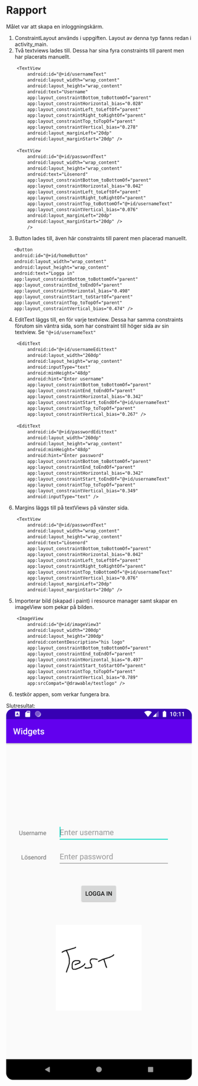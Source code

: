 # Rapport

Målet var att skapa en inloggningskärm.

1. ConstraintLayout används i uppgiften. Layout av denna typ fanns redan i activity_main.
2. Två textviews lades till. Dessa har sina fyra constraints till parent men har placerats manuellt.


```
    <TextView
        android:id="@+id/usernameText"
        android:layout_width="wrap_content"
        android:layout_height="wrap_content"
        android:text="Username"
        app:layout_constraintBottom_toBottomOf="parent"
        app:layout_constraintHorizontal_bias="0.028"
        app:layout_constraintLeft_toLeftOf="parent"
        app:layout_constraintRight_toRightOf="parent"
        app:layout_constraintTop_toTopOf="parent"
        app:layout_constraintVertical_bias="0.278"
        android:layout_marginLeft="20dp"
        android:layout_marginStart="20dp" />

    <TextView
        android:id="@+id/passwordText"
        android:layout_width="wrap_content"
        android:layout_height="wrap_content"
        android:text="Lösenord"
        app:layout_constraintBottom_toBottomOf="parent"
        app:layout_constraintHorizontal_bias="0.042"
        app:layout_constraintLeft_toLeftOf="parent"
        app:layout_constraintRight_toRightOf="parent"
        app:layout_constraintTop_toBottomOf="@+id/usernameText"
        app:layout_constraintVertical_bias="0.076"
        android:layout_marginLeft="20dp"
        android:layout_marginStart="20dp" />
        />
```
3. Button lades till, även här constraints till parent men placerad manuellt.
```
   <Button
   android:id="@+id/homeButton"
   android:layout_width="wrap_content"
   android:layout_height="wrap_content"
   android:text="Logga in"
   app:layout_constraintBottom_toBottomOf="parent"
   app:layout_constraintEnd_toEndOf="parent"
   app:layout_constraintHorizontal_bias="0.498"
   app:layout_constraintStart_toStartOf="parent"
   app:layout_constraintTop_toTopOf="parent"
   app:layout_constraintVertical_bias="0.474" />
```

4. EditText läggs till, en för varje textview. Dessa har samma constraints förutom
    sin väntra sida, som har constraint till höger sida av sin textview. Se ```"@+id/usernameText"```

```
    <EditText
        android:id="@+id/usernameEdittext"
        android:layout_width="260dp"
        android:layout_height="wrap_content"
        android:inputType="text"
        android:minHeight="48dp"
        android:hint="Enter username"
        app:layout_constraintBottom_toBottomOf="parent"
        app:layout_constraintEnd_toEndOf="parent"
        app:layout_constraintHorizontal_bias="0.342"
        app:layout_constraintStart_toEndOf="@+id/usernameText"
        app:layout_constraintTop_toTopOf="parent"
        app:layout_constraintVertical_bias="0.267" />

    <EditText
        android:id="@+id/passwordEdittext"
        android:layout_width="260dp"
        android:layout_height="wrap_content"
        android:minHeight="48dp"
        android:hint="Enter password"
        app:layout_constraintBottom_toBottomOf="parent"
        app:layout_constraintEnd_toEndOf="parent"
        app:layout_constraintHorizontal_bias="0.342"
        app:layout_constraintStart_toEndOf="@+id/usernameText"
        app:layout_constraintTop_toTopOf="parent"
        app:layout_constraintVertical_bias="0.349"
        android:inputType="text" />
```

6. Margins läggs till på textViews på vänster sida.

```
    <TextView
        android:id="@+id/passwordText"
        android:layout_width="wrap_content"
        android:layout_height="wrap_content"
        android:text="Lösenord"
        app:layout_constraintBottom_toBottomOf="parent"
        app:layout_constraintHorizontal_bias="0.042"
        app:layout_constraintLeft_toLeftOf="parent"
        app:layout_constraintRight_toRightOf="parent"
        app:layout_constraintTop_toBottomOf="@+id/usernameText"
        app:layout_constraintVertical_bias="0.076"
        android:layout_marginLeft="20dp"
        android:layout_marginStart="20dp" />
```

5. Importerar bild (skapad i paint)  i resource manager samt skapar en imageView som pekar på bilden.

```
    <ImageView
        android:id="@+id/imageView3"
        android:layout_width="200dp"
        android:layout_height="200dp"
        android:contentDescription="his logo"
        app:layout_constraintBottom_toBottomOf="parent"
        app:layout_constraintEnd_toEndOf="parent"
        app:layout_constraintHorizontal_bias="0.497"
        app:layout_constraintStart_toStartOf="parent"
        app:layout_constraintTop_toTopOf="parent"
        app:layout_constraintVertical_bias="0.789"
        app:srcCompat="@drawable/testlogo" />
```

6. testkör appen, som verkar fungera bra.

Slutresultat:
![homescreen](homescreen.png)

